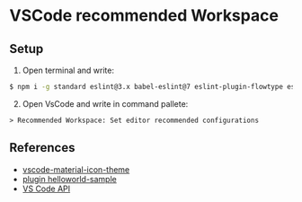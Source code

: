 VSCode recommended Workspace
============================

## Setup

1. Open terminal and write:

````sh
$ npm i -g standard eslint@3.x babel-eslint@7 eslint-plugin-flowtype eslint-plugin-import eslint-plugin-react eslint-plugin-node eslint-plugin-promise eslint-plugin-standard
````

2. Open VsCode and write in command pallete:

````
> Recommended Workspace: Set editor recommended configurations
````

## References

- [vscode-material-icon-theme](https://github.com/PKief/vscode-material-icon-theme)
- [plugin helloworld-sample](https://github.com/microsoft/vscode-extension-samples/tree/master/helloworld-sample)
- [VS Code API](https://code.visualstudio.com/api/references/vscode-api)
